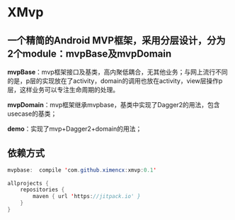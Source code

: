 # XMvp
## 一个精简的Android MVP框架，采用分层设计，分为2个module：mvpBase及mvpDomain

**mvpBase**：mvp框架接口及基类，高内聚低耦合，无其他业务；与网上流行不同的是，p层的实现放在了activity，domain的调用也放在activity，view层操作p层，这样业务可以专注生命周期的处理。

**mvpDomain**：mvp框架继承mvpbase，基类中实现了Dagger2的用法，包含usecase的基类；

**demo**：实现了mvp+Dagger2+domain的用法；

## 依赖方式
```java  
mvpbase:  compile 'com.github.ximencx:xmvp:0.1'
 
allprojects {
    repositories {
        maven { url 'https://jitpack.io' }
    }
}
```